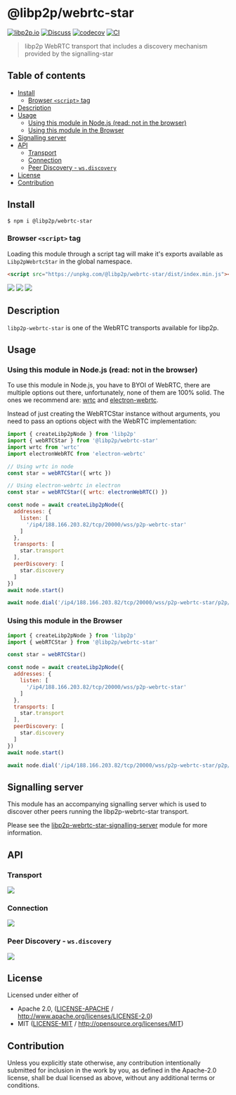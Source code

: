 # @libp2p/webrtc-star <!-- omit in toc -->

[![libp2p.io](https://img.shields.io/badge/project-libp2p-yellow.svg?style=flat-square)](http://libp2p.io/)
[![Discuss](https://img.shields.io/discourse/https/discuss.libp2p.io/posts.svg?style=flat-square)](https://discuss.libp2p.io)
[![codecov](https://img.shields.io/codecov/c/github/libp2p/js-libp2p-webrtc-star.svg?style=flat-square)](https://codecov.io/gh/libp2p/js-libp2p-webrtc-star)
[![CI](https://img.shields.io/github/actions/workflow/status/libp2p/js-libp2p-webrtc-star/js-test-and-release.yml?branch=master\&style=flat-square)](https://github.com/libp2p/js-libp2p-webrtc-star/actions/workflows/js-test-and-release.yml?query=branch%3Amaster)

> libp2p WebRTC transport that includes a discovery mechanism provided by the signalling-star

## Table of contents <!-- omit in toc -->

- [Install](#install)
  - [Browser `<script>` tag](#browser-script-tag)
- [Description](#description)
- [Usage](#usage)
  - [Using this module in Node.js (read: not in the browser)](#using-this-module-in-nodejs-read-not-in-the-browser)
  - [Using this module in the Browser](#using-this-module-in-the-browser)
- [Signalling server](#signalling-server)
- [API](#api)
  - [Transport](#transport)
  - [Connection](#connection)
  - [Peer Discovery - `ws.discovery`](#peer-discovery---wsdiscovery)
- [License](#license)
- [Contribution](#contribution)

## Install

```console
$ npm i @libp2p/webrtc-star
```

### Browser `<script>` tag

Loading this module through a script tag will make it's exports available as `Libp2pWebrtcStar` in the global namespace.

```html
<script src="https://unpkg.com/@libp2p/webrtc-star/dist/index.min.js"></script>
```

[![](https://raw.githubusercontent.com/libp2p/interface-transport/master/img/badge.png)](https://github.com/libp2p/js-libp2p-interfaces/blob/master/packages/libp2p-interfaces/src/transport/README.md)
[![](https://raw.githubusercontent.com/libp2p/interface-connection/master/img/badge.png)](https://github.com/libp2p/js-libp2p-interfaces/blob/master/packages/libp2p-interfaces/src/connection/README.md)
[![](https://raw.githubusercontent.com/libp2p/interface-peer-discovery/master/img/badge.png)](https://github.com/libp2p/js-libp2p-interfaces/blob/master/packages/libp2p-interfaces/src/peer-discovery/README.md)

## Description

`libp2p-webrtc-star` is one of the WebRTC transports available for libp2p.

## Usage

### Using this module in Node.js (read: not in the browser)

To use this module in Node.js, you have to BYOI of WebRTC, there are multiple options out there, unfortunately, none of them are 100% solid. The ones we recommend are: [wrtc](http://npmjs.org/wrtc) and [electron-webrtc](https://www.npmjs.com/package/electron-webrtc).

Instead of just creating the WebRTCStar instance without arguments, you need to pass an options object with the WebRTC implementation:

```JavaScript
import { createLibp2pNode } from 'libp2p'
import { webRTCStar } from '@libp2p/webrtc-star'
import wrtc from 'wrtc'
import electronWebRTC from 'electron-webrtc'

// Using wrtc in node
const star = webRTCStar({ wrtc })

// Using electron-webrtc in electron
const star = webRTCStar({ wrtc: electronWebRTC() })

const node = await createLibp2pNode({
  addresses: {
    listen: [
      '/ip4/188.166.203.82/tcp/20000/wss/p2p-webrtc-star'
    ]
  },
  transports: [
    star.transport
  ],
  peerDiscovery: [
    star.discovery
  ]
})
await node.start()

await node.dial('/ip4/188.166.203.82/tcp/20000/wss/p2p-webrtc-star/p2p/QmcgpsyWgH8Y8ajJz1Cu72KnS5uo2Aa2LpzU7kinSooo2a')
```

### Using this module in the Browser

```JavaScript
import { createLibp2pNode } from 'libp2p'
import { webRTCStar } from '@libp2p/webrtc-star'

const star = webRTCStar()

const node = await createLibp2pNode({
  addresses: {
    listen: [
      '/ip4/188.166.203.82/tcp/20000/wss/p2p-webrtc-star'
    ]
  },
  transports: [
    star.transport
  ],
  peerDiscovery: [
    star.discovery
  ]
})
await node.start()

await node.dial('/ip4/188.166.203.82/tcp/20000/wss/p2p-webrtc-star/p2p/QmcgpsyWgH8Y8ajJz1Cu72KnS5uo2Aa2LpzU7kinSooo2a')
```

## Signalling server

This module has an accompanying signalling server which is used to discover other peers running the libp2p-webrtc-star transport.

Please see the [libp2p-webrtc-star-signalling-server](https://npmjs.com/package/libp2p-webrtc-star-signalling-server) module for more information.

## API

### Transport

[![](https://raw.githubusercontent.com/libp2p/interface-transport/master/img/badge.png)](https://github.com/libp2p/js-libp2p-interfaces/blob/master/packages/libp2p-interfaces/src/transport/README.md)

### Connection

[![](https://raw.githubusercontent.com/libp2p/interface-connection/master/img/badge.png)](https://github.com/libp2p/js-libp2p-interfaces/blob/master/packages/libp2p-interfaces/src/connection/README.md)

### Peer Discovery - `ws.discovery`

[![](https://raw.githubusercontent.com/libp2p/interface-peer-discovery/master/img/badge.png)](https://github.com/libp2p/js-libp2p-interfaces/blob/master/packages/libp2p-interfaces/src/peer-discovery/README.md)

## License

Licensed under either of

- Apache 2.0, ([LICENSE-APACHE](LICENSE-APACHE) / <http://www.apache.org/licenses/LICENSE-2.0>)
- MIT ([LICENSE-MIT](LICENSE-MIT) / <http://opensource.org/licenses/MIT>)

## Contribution

Unless you explicitly state otherwise, any contribution intentionally submitted for inclusion in the work by you, as defined in the Apache-2.0 license, shall be dual licensed as above, without any additional terms or conditions.
